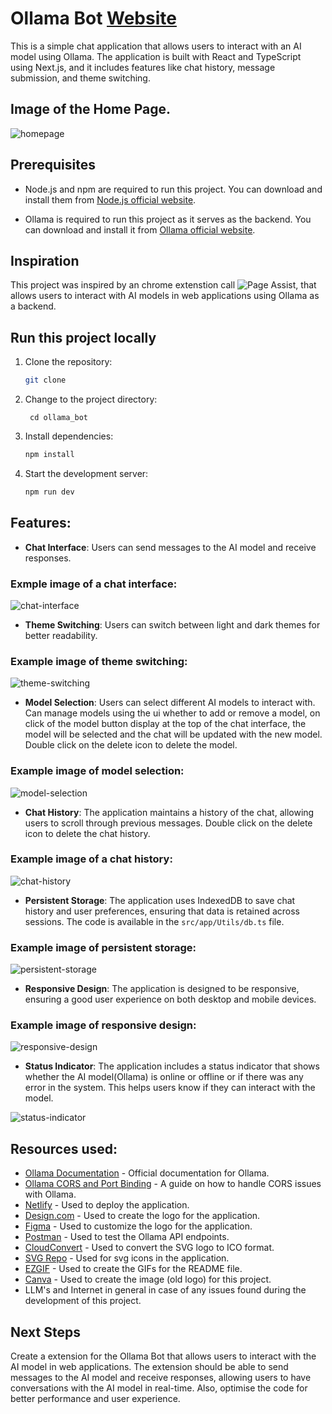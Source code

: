 # Ollama Bot [Website](https://ollamabot.netlify.app/)

This is a simple chat application that allows users to interact with an AI model using Ollama. The application is built with React and TypeScript using Next.js, and it includes features like chat history, message submission, and theme switching.

## Image of the Home Page.

![homepage](readme_images/homepage.png)

## Prerequisites

- Node.js and npm are required to run this project. You can download and install them from [Node.js official website](https://nodejs.org/).

- Ollama is required to run this project as it serves as the backend. You can download and install it from [Ollama official website](https://ollama.com/download).

## Inspiration

This project was inspired by an chrome extenstion call ![Page Assist](https://chromewebstore.google.com/detail/page-assist-a-web-ui-for/jfgfiigpkhlkbnfnbobbkinehhfdhndo?hl=en&pli=1), that allows users to interact with AI models in web applications using Ollama as a backend.

## Run this project locally

1. Clone the repository:

   ```bash
   git clone
   ```

2. Change to the project directory:
   ```
    cd ollama_bot
   ```
3. Install dependencies:

   ```bash
   npm install
   ```

4. Start the development server:
   ```bash
   npm run dev
   ```

## Features:

- **Chat Interface**: Users can send messages to the AI model and receive responses.

### Exmple image of a chat interface:

![chat-interface](readme_images/chat_interface.gif)

- **Theme Switching**: Users can switch between light and dark themes for better readability.

### Example image of theme switching:

![theme-switching](readme_images/theme_switching.png)

- **Model Selection**: Users can select different AI models to interact with. Can manage models using the ui whether to add or remove a model, on click of the model button display at the top of the chat interface, the model will be selected and the chat will be updated with the new model. Double click on the delete icon to delete the model.

### Example image of model selection:

![model-selection](readme_images/model_selection.png)

- **Chat History**: The application maintains a history of the chat, allowing users to scroll through previous messages. Double click on the delete icon to delete the chat history.

### Example image of a chat history:

![chat-history](readme_images/chat_history.png)

- **Persistent Storage**: The application uses IndexedDB to save chat history and user preferences, ensuring that data is retained across sessions. The code is available in the `src/app/Utils/db.ts` file.

### Example image of persistent storage:

![persistent-storage](readme_images/persistent_storage.png)

- **Responsive Design**: The application is designed to be responsive, ensuring a good user experience on both desktop and mobile devices.

### Example image of responsive design:

![responsive-design](readme_images/responsive_design.png)

- **Status Indicator**: The application includes a status indicator that shows whether the AI model(Ollama) is online or offline or if there was any error in the system. This helps users know if they can interact with the model.

![status-indicator](readme_images/status_indicator.png)

## Resources used:

- [Ollama Documentation](https://ollama.com/docs) - Official documentation for Ollama.
- [Ollama CORS and Port Binding](https://objectgraph.com/blog/ollama-cors/) - A guide on how to handle CORS issues with Ollama.
- [Netlify](https://www.netlify.com/) - Used to deploy the application.
- [Design.com](https://www.design.com/) - Used to create the logo for the application.
- [Figma](https://www.figma.com/) - Used to customize the logo for the application.
- [Postman](https://www.postman.com/) - Used to test the Ollama API endpoints.
- [CloudConvert](https://cloudconvert.com/) - Used to convert the SVG logo to ICO format.
- [SVG Repo](https://www.svgrepo.com/) - Used for svg icons in the application.
- [EZGIF](https://ezgif.com/maker) - Used to create the GIFs for the README file.
- [Canva](https://www.canva.com/) - Used to create the image (old logo) for this project.
- LLM's and Internet in general in case of any issues found during the development of this project.

## Next Steps

Create a extension for the Ollama Bot that allows users to interact with the AI model in web applications. The extension should be able to send messages to the AI model and receive responses, allowing users to have conversations with the AI model in real-time. Also, optimise the code for better performance and user experience.
